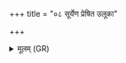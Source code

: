 +++
title = "०८ सूर्येण प्रेषित उलूका"

+++
<details><summary>मूलम् (GR)</summary>

+++(PSK 20.59.6cd)+++सूर्येण प्रेषित  
उलूका सं पचामि ते ॥
</details>